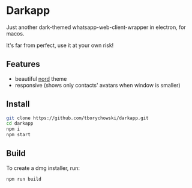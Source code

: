 # Darkapp
Just another dark-themed whatsapp-web-client-wrapper in electron, for macos.

It's far from perfect, use it at your own risk!


## Features
- beautiful [nord](https://github.com/arcticicestudio/nord) theme
- responsive (shows only contacts' avatars when window is smaller)


## Install
```sh
git clone https://github.com/tborychowski/darkapp.git
cd darkapp
npm i
npm start
```

## Build
To create a dmg installer, run:
```sh
npm run build
```
